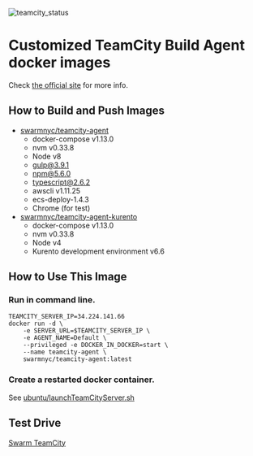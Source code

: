 
![teamcity_status][tc_status_logo]

[tc_status_logo]: http://34.224.141.66/app/rest/builds/buildType:BuildAgentDockerImages_Build/statusIcon "Powered by TeamCity"

# Customized TeamCity Build Agent docker images
Check [the official site](https://github.com/JetBrains/teamcity-docker-agent) for more info.

## How to Build and Push Images
* [swarmnyc/teamcity-agent](ubuntu/typescript/build.sh)
    * docker-compose v1.13.0
    * nvm v0.33.8
    * Node v8
    + gulp@3.9.1
    + npm@5.6.0
    + typescript@2.6.2
    * awscli v1.11.25
    * ecs-deploy-1.4.3
    * Chrome (for test)
* [swarmnyc/teamcity-agent-kurento](ubuntu/kurento/build.sh)
    * docker-compose v1.13.0
    * nvm v0.33.8
    * Node v4
    * Kurento development environment v6.6

## How to Use This Image
### Run in command line.
```
TEAMCITY_SERVER_IP=34.224.141.66
docker run -d \
    -e SERVER_URL=$TEAMCITY_SERVER_IP \
    -e AGENT_NAME=Default \
    --privileged -e DOCKER_IN_DOCKER=start \
    --name teamcity-agent \
    swarmnyc/teamcity-agent:latest
```

### Create a restarted docker container.
See [ubuntu/launchTeamCityServer.sh](ubuntu/launchTeamCityServer.sh)

## Test Drive
[Swarm TeamCity](http://34.224.141.66)